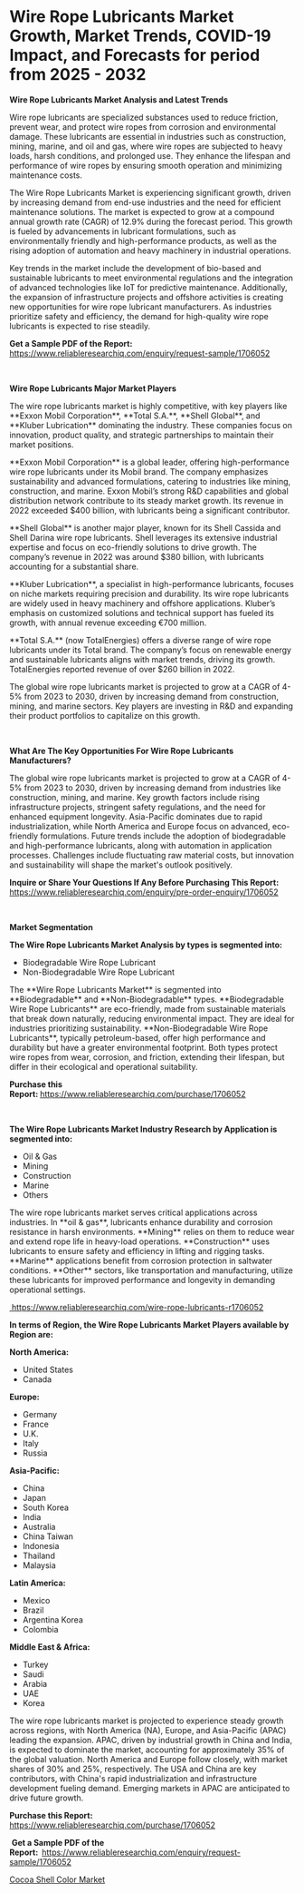 <p><h1>Wire Rope Lubricants Market Growth, Market Trends, COVID-19 Impact, and Forecasts for period from 2025 - 2032</h1></p><p><strong>Wire Rope Lubricants Market Analysis and Latest Trends</strong></p>
<p><p>Wire rope lubricants are specialized substances used to reduce friction, prevent wear, and protect wire ropes from corrosion and environmental damage. These lubricants are essential in industries such as construction, mining, marine, and oil and gas, where wire ropes are subjected to heavy loads, harsh conditions, and prolonged use. They enhance the lifespan and performance of wire ropes by ensuring smooth operation and minimizing maintenance costs.</p><p>The Wire Rope Lubricants Market is experiencing significant growth, driven by increasing demand from end-use industries and the need for efficient maintenance solutions. The market is expected to grow at a compound annual growth rate (CAGR) of 12.9% during the forecast period. This growth is fueled by advancements in lubricant formulations, such as environmentally friendly and high-performance products, as well as the rising adoption of automation and heavy machinery in industrial operations.</p><p>Key trends in the market include the development of bio-based and sustainable lubricants to meet environmental regulations and the integration of advanced technologies like IoT for predictive maintenance. Additionally, the expansion of infrastructure projects and offshore activities is creating new opportunities for wire rope lubricant manufacturers. As industries prioritize safety and efficiency, the demand for high-quality wire rope lubricants is expected to rise steadily.</p></p>
<p><strong>Get a Sample PDF of the Report:&nbsp;</strong> <a href="https://www.reliableresearchiq.com/enquiry/request-sample/1706052?utm_campaign=2252&utm_medium=2&utm_source=Github&utm_content=ia&utm_term=27012025&utm_id=wire-rope-lubricants">https://www.reliableresearchiq.com/enquiry/request-sample/1706052</a></p>
<p>&nbsp;</p>
<p><strong>Wire Rope Lubricants Major Market Players</strong></p>
<p><p>The wire rope lubricants market is highly competitive, with key players like **Exxon Mobil Corporation**, **Total S.A.**, **Shell Global**, and **Kluber Lubrication** dominating the industry. These companies focus on innovation, product quality, and strategic partnerships to maintain their market positions.</p><p>**Exxon Mobil Corporation** is a global leader, offering high-performance wire rope lubricants under its Mobil brand. The company emphasizes sustainability and advanced formulations, catering to industries like mining, construction, and marine. Exxon Mobil’s strong R&D capabilities and global distribution network contribute to its steady market growth. Its revenue in 2022 exceeded $400 billion, with lubricants being a significant contributor.</p><p>**Shell Global** is another major player, known for its Shell Cassida and Shell Darina wire rope lubricants. Shell leverages its extensive industrial expertise and focus on eco-friendly solutions to drive growth. The company’s revenue in 2022 was around $380 billion, with lubricants accounting for a substantial share.</p><p>**Kluber Lubrication**, a specialist in high-performance lubricants, focuses on niche markets requiring precision and durability. Its wire rope lubricants are widely used in heavy machinery and offshore applications. Kluber’s emphasis on customized solutions and technical support has fueled its growth, with annual revenue exceeding €700 million.</p><p>**Total S.A.** (now TotalEnergies) offers a diverse range of wire rope lubricants under its Total brand. The company’s focus on renewable energy and sustainable lubricants aligns with market trends, driving its growth. TotalEnergies reported revenue of over $260 billion in 2022.</p><p>The global wire rope lubricants market is projected to grow at a CAGR of 4-5% from 2023 to 2030, driven by increasing demand from construction, mining, and marine sectors. Key players are investing in R&D and expanding their product portfolios to capitalize on this growth.</p></p>
<p>&nbsp;</p>
<p><strong>What Are The Key Opportunities For Wire Rope Lubricants Manufacturers?</strong></p>
<p><p>The global wire rope lubricants market is projected to grow at a CAGR of 4-5% from 2023 to 2030, driven by increasing demand from industries like construction, mining, and marine. Key growth factors include rising infrastructure projects, stringent safety regulations, and the need for enhanced equipment longevity. Asia-Pacific dominates due to rapid industrialization, while North America and Europe focus on advanced, eco-friendly formulations. Future trends include the adoption of biodegradable and high-performance lubricants, along with automation in application processes. Challenges include fluctuating raw material costs, but innovation and sustainability will shape the market's outlook positively.</p></p>
<p><strong>Inquire or Share Your Questions If Any Before Purchasing This Report:</strong> <a href="https://www.reliableresearchiq.com/enquiry/pre-order-enquiry/1706052?utm_campaign=2252&utm_medium=2&utm_source=Github&utm_content=ia&utm_term=27012025&utm_id=wire-rope-lubricants">https://www.reliableresearchiq.com/enquiry/pre-order-enquiry/1706052</a></p>
<p>&nbsp;</p>
<p><strong>Market Segmentation</strong></p>
<p><strong>The Wire Rope Lubricants Market Analysis by types is segmented into:</strong></p>
<p><ul><li>Biodegradable Wire Rope Lubricant</li><li>Non-Biodegradable Wire Rope Lubricant</li></ul></p>
<p><p>The **Wire Rope Lubricants Market** is segmented into **Biodegradable** and **Non-Biodegradable** types. **Biodegradable Wire Rope Lubricants** are eco-friendly, made from sustainable materials that break down naturally, reducing environmental impact. They are ideal for industries prioritizing sustainability. **Non-Biodegradable Wire Rope Lubricants**, typically petroleum-based, offer high performance and durability but have a greater environmental footprint. Both types protect wire ropes from wear, corrosion, and friction, extending their lifespan, but differ in their ecological and operational suitability.</p></p>
<p><strong>Purchase this Report:&nbsp;</strong><a href="https://www.reliableresearchiq.com/purchase/1706052?utm_campaign=2252&utm_medium=2&utm_source=Github&utm_content=ia&utm_term=27012025&utm_id=wire-rope-lubricants">https://www.reliableresearchiq.com/purchase/1706052</a></p>
<p>&nbsp;</p>
<p><strong>The Wire Rope Lubricants Market Industry Research by Application is segmented into:</strong></p>
<p><ul><li>Oil & Gas</li><li>Mining</li><li>Construction</li><li>Marine</li><li>Others</li></ul></p>
<p><p>The wire rope lubricants market serves critical applications across industries. In **oil & gas**, lubricants enhance durability and corrosion resistance in harsh environments. **Mining** relies on them to reduce wear and extend rope life in heavy-load operations. **Construction** uses lubricants to ensure safety and efficiency in lifting and rigging tasks. **Marine** applications benefit from corrosion protection in saltwater conditions. **Other** sectors, like transportation and manufacturing, utilize these lubricants for improved performance and longevity in demanding operational settings.</p></p>
<p><a href="https://www.reliableresearchiq.com/wire-rope-lubricants-r1706052?utm_campaign=2252&utm_medium=2&utm_source=Github&utm_content=ia&utm_term=27012025&utm_id=wire-rope-lubricants">&nbsp;https://www.reliableresearchiq.com/wire-rope-lubricants-r1706052</a></p>
<p><strong>In terms of Region, the Wire Rope Lubricants Market Players available by Region are:</strong></p>
<p>
    <p> <strong> North America: </strong>
        <ul>
            <li>United States</li>
            <li>Canada</li>
        </ul>
        </p> 
    <p> <strong> Europe: </strong>
        <ul>
            <li>Germany</li>
            <li>France</li>
            <li>U.K.</li>
            <li>Italy</li>
            <li>Russia</li>
        </ul>
        </p> 
    <p> <strong> Asia-Pacific: </strong>
        <ul>
            <li>China</li>
            <li>Japan</li>
            <li>South Korea</li>
            <li>India</li>
            <li>Australia</li>
            <li>China Taiwan</li>
            <li>Indonesia</li>
            <li>Thailand</li>
            <li>Malaysia</li>
        </ul>
        </p> 
    <p> <strong> Latin America: </strong>
        <ul>
            <li>Mexico</li>
            <li>Brazil</li>
            <li>Argentina Korea</li>
            <li>Colombia</li>
        </ul>
        </p> 
    <p> <strong> Middle East & Africa: </strong>
        <ul>
            <li>Turkey</li>
            <li>Saudi</li>
            <li>Arabia</li>
            <li>UAE</li>
            <li>Korea</li>
        </ul>
    </p>
    </p>
<p><p>The wire rope lubricants market is projected to experience steady growth across regions, with North America (NA), Europe, and Asia-Pacific (APAC) leading the expansion. APAC, driven by industrial growth in China and India, is expected to dominate the market, accounting for approximately 35% of the global valuation. North America and Europe follow closely, with market shares of 30% and 25%, respectively. The USA and China are key contributors, with China's rapid industrialization and infrastructure development fueling demand. Emerging markets in APAC are anticipated to drive future growth.</p></p>
<p><strong>Purchase this Report: </strong><a href="https://www.reliableresearchiq.com/purchase/1706052?utm_campaign=2252&utm_medium=2&utm_source=Github&utm_content=ia&utm_term=27012025&utm_id=wire-rope-lubricants">https://www.reliableresearchiq.com/purchase/1706052</a></p>
<p>&nbsp;<strong>Get a Sample PDF of the Report:&nbsp;&nbsp;</strong><a href="https://www.reliableresearchiq.com/enquiry/request-sample/1706052?utm_campaign=2252&utm_medium=2&utm_source=Github&utm_content=ia&utm_term=27012025&utm_id=wire-rope-lubricants">https://www.reliableresearchiq.com/enquiry/request-sample/1706052</a></p>
<p><strong></strong></p>
<p><p><a href="https://github.com/memorirummy/Market-Research-Report-List-1/blob/main/cocoa-shell-color-market.md?utm_campaign=2252&utm_medium=2&utm_source=Github&utm_content=ia&utm_term=27012025&utm_id=wire-rope-lubricants">Cocoa Shell Color Market</a></p></p>